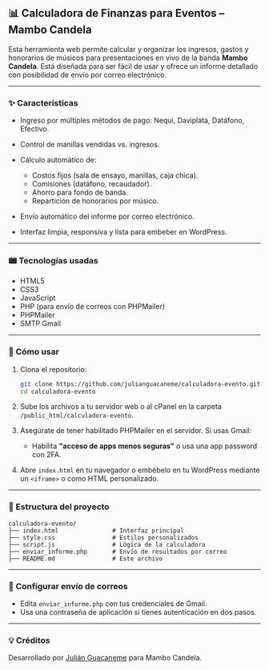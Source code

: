 ## 📊 Calculadora de Finanzas para Eventos – Mambo Candela

Esta herramienta web permite calcular y organizar los ingresos, gastos y honorarios de músicos para presentaciones en vivo de la banda **Mambo Candela**. Está diseñada para ser fácil de usar y ofrece un informe detallado con posibilidad de envío por correo electrónico.

---

### ✨ Características

* Ingreso por múltiples métodos de pago: Nequi, Daviplata, Datáfono, Efectivo.
* Control de manillas vendidas vs. ingresos.
* Cálculo automático de:

  * Costos fijos (sala de ensayo, manillas, caja chica).
  * Comisiones (datáfono, recaudador).
  * Ahorro para fondo de banda.
  * Repartición de honorarios por músico.
* Envío automático del informe por correo electrónico.
* Interfaz limpia, responsiva y lista para embeber en WordPress.

---

### 📟 Tecnologías usadas

* HTML5
* CSS3
* JavaScript
* PHP (para envío de correos con PHPMailer)
* PHPMailer
* SMTP Gmail

---

### 🚀 Cómo usar

1. Clona el repositorio:

   ```bash
   git clone https://github.com/julianguacaneme/calculadora-evento.git
   cd calculadora-evento
   ```

2. Sube los archivos a tu servidor web o al cPanel en la carpeta `/public_html/calculadora-evento`.

3. Asegúrate de tener habilitado PHPMailer en el servidor. Si usas Gmail:

   * Habilita **"acceso de apps menos seguras"** o usa una app password con 2FA.

4. Abre `index.html` en tu navegador o embébelo en tu WordPress mediante un `<iframe>` o como HTML personalizado.

---

### 📁 Estructura del proyecto

```
calculadora-evento/
├── index.html               # Interfaz principal
├── style.css                # Estilos personalizados
├── script.js                # Lógica de la calculadora
├── enviar_informe.php       # Envío de resultados por correo
├── README.md                # Este archivo
```

---

### 📧 Configurar envío de correos

* Edita `enviar_informe.php` con tus credenciales de Gmail.
* Usa una contraseña de aplicación si tienes autenticación en dos pasos.

---

### 💡 Créditos

Desarrollado por [Julián Guacaneme](https://julianguacaneme.com) para Mambo Candela.
